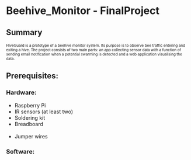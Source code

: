<h1>Beehive_Monitor - FinalProject</h1>

<h2>Summary</h2>
<p style="font-size:10px">HiveGuard is a prototype of a beehive monitor system. Its purpose is to observe bee traffic entering and exiting a hive. The project consists of two main parts: an app collecting sensor data with a function of sending email notification when a potential swarming is detected and a web application visualising the data.</p>

<h2>Prerequisites:</h2>
<h3>Hardware:</h3>
<ul>
<li>Raspberry Pi</li>
<li>IR sensors (at least two)</li>
<li>Soldering kit</li>
<li>Breadboard</li> <li>Jumper wires</li>
</ul>
<h3>Software:</h3>
